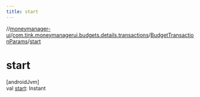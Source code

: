 ```yaml
---
title: start
---
```

//[moneymanager-ui](../../../index.html)/[com.tink.moneymanagerui.budgets.details.transactions](../index.html)/[BudgetTransactionParams](index.html)/[start](start.html)



# start



[androidJvm]\
val [start](start.html): Instant




